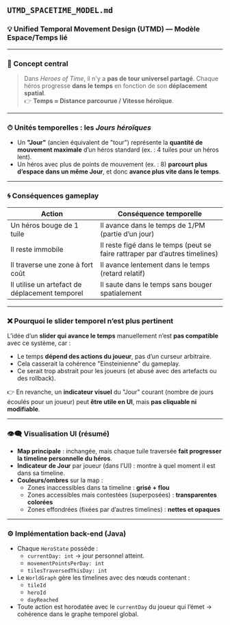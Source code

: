 

## `UTMD_SPACETIME_MODEL.md`  
### 💡 Unified Temporal Movement Design (UTMD) — Modèle Espace/Temps lié

---

### 🧠 Concept central

> Dans *Heroes of Time*, il n'y a **pas de tour universel partagé**. Chaque héros progresse **dans le temps** en fonction de son **déplacement spatial**.  
> 👉 **Temps ≈ Distance parcourue / Vitesse héroïque**.

---

### ⏱ Unités temporelles : les *Jours héroïques*

- Un **"Jour"** (ancien équivalent de "tour") représente la **quantité de mouvement maximale** d’un héros standard (ex. : 4 tuiles pour un héros lent).
- Un héros avec plus de points de mouvement (ex. : 8) **parcourt plus d’espace dans un même Jour**, et donc **avance plus vite dans le temps**.

---

### 🌀 Conséquences gameplay

| Action | Conséquence temporelle |
|-------|------------------------|
| Un héros bouge de 1 tuile | Il avance dans le temps de 1/PM (partie d’un jour) |
| Il reste immobile | Il reste figé dans le temps (peut se faire rattraper par d’autres timelines) |
| Il traverse une zone à fort coût | Il avance lentement dans le temps (retard relatif) |
| Il utilise un artefact de déplacement temporel | Il saute dans le temps sans bouger spatialement |

---

### ❌ Pourquoi le **slider temporel** n’est plus pertinent

L’idée d’un **slider qui avance le temps** manuellement n’est **pas compatible** avec ce système, car :

- Le temps **dépend des actions du joueur**, pas d’un curseur arbitraire.
- Cela casserait la cohérence "Einsteinienne" du gameplay.
- Ce serait trop abstrait pour les joueurs (et abusé avec des artefacts ou des rollback).

👉 En revanche, un **indicateur visuel** du "Jour" courant (nombre de jours écoulés pour un joueur) peut **être utile en UI**, mais **pas cliquable ni modifiable**.

---

### 👁‍🗨 Visualisation UI (résumé)

- **Map principale** : inchangée, mais chaque tuile traversée **fait progresser la timeline personnelle du héros**.
- **Indicateur de Jour** par joueur (dans l’UI) : montre à quel moment il est dans sa timeline.
- **Couleurs/ombres** sur la map :
  - Zones inaccessibles dans ta timeline : **grisé + flou**
  - Zones accessibles mais contestées (superposées) : **transparentes colorées**
  - Zones effondrées (fixées par d’autres timelines) : **nettes et opaques**

---

### ⚙️ Implémentation back-end (Java)

- Chaque `HeroState` possède :
  - `currentDay: int` → jour personnel atteint.
  - `movementPointsPerDay: int`
  - `tilesTraversedThisDay: int`
- Le `WorldGraph` gère les timelines avec des nœuds contenant :
  - `tileId`
  - `heroId`
  - `dayReached`
- Toute action est horodatée avec le `currentDay` du joueur qui l’émet → cohérence dans le graphe temporel global.